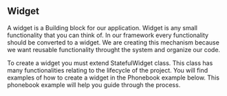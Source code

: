 ## Widget

A widget is a Building block for our application. Widget is any small functionality that you can think of. In our framework every functionality should be converted to a widget. We are creating this mechanism because we want reusable functionality throught the system and organize our code.


To create a widget you must extend StatefulWidget class. This class has many functionalities relating to the lifecycle of the project. You will find examples of how to create a widget in the Phonebook example below. This phonebook example will help you guide through the process.

